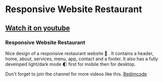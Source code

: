 # Responsive Website Restaurant

## [Watch it on youtube]()

### Responsive Website Restaurant

Nice design of a responsive restaurant website 🥗 . It contains a header, home, about, services, menu, app, contact and a footer. It also has a fully developed light/dark mode 🌓 first for mobile then for desktop.

Don't forget to join the channel for more videos like this.
[Bedimcode](https://www.youtube.com/channel/UCEzLeU7OURzqrpOBYHLXf4w)
